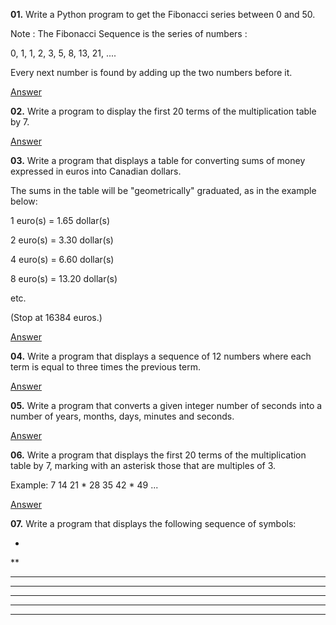 **01.** Write a Python program to get the Fibonacci series between 0 and 50.

Note : The Fibonacci Sequence is the series of numbers :

0, 1, 1, 2, 3, 5, 8, 13, 21, ....

Every next number is found by adding up the two numbers before it.

[Answer](https://github.com/mberriah/python-exercises/blob/main/02-conditional-instructions/ex02-01.py)

**02.** Write a program to display the first 20 terms of the multiplication table by 7.

[Answer](https://github.com/mberriah/python-exercises/blob/main/02-conditional-instructions/ex02-02.py)

**03.** Write a program that displays a table for converting sums of money expressed in euros into Canadian dollars. 

The sums in the table will be "geometrically" graduated, as in the example below:

1 euro(s) = 1.65 dollar(s)

2 euro(s) = 3.30 dollar(s)

4 euro(s) = 6.60 dollar(s)

8 euro(s) = 13.20 dollar(s)

etc. 

(Stop at 16384 euros.)

[Answer](https://github.com/mberriah/python-exercises/blob/main/02-conditional-instructions/ex02-03.py)

**04.** Write a program that displays a sequence of 12 numbers where each term is equal to three times the previous term.

[Answer](https://github.com/mberriah/python-exercises/blob/main/02-conditional-instructions/ex02-04.py)

**05.** Write a program that converts a given integer number of seconds into a number of years, months, days, minutes and seconds.

[Answer](https://github.com/mberriah/python-exercises/blob/main/02-conditional-instructions/ex02-05.py)

**06.** Write a program that displays the first 20 terms of the multiplication table by 7, marking with an asterisk those that are multiples of 3.

Example: 7 14 21 * 28 35 42 * 49 ...

[Answer](https://github.com/mberriah/python-exercises/blob/main/02-conditional-instructions/ex02-06.py)

**07.** Write a program that displays the following sequence of symbols:

*  
**  
***  
****  
*****  
******  
*******  


